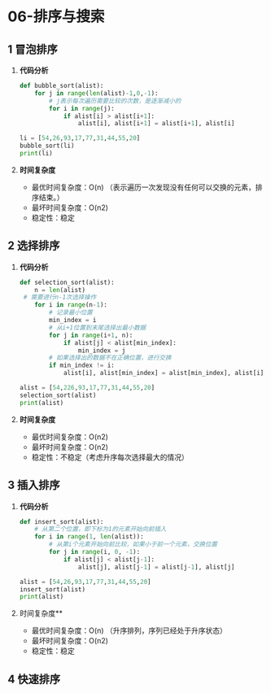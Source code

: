 # 06-排序与搜索

## 1 冒泡排序

1. **代码分析**

   ```python
   def bubble_sort(alist):
       for j in range(len(alist)-1,0,-1):
           # j表示每次遍历需要比较的次数，是逐渐减小的
           for i in range(j):
               if alist[i] > alist[i+1]:
                   alist[i], alist[i+1] = alist[i+1], alist[i]
   
   li = [54,26,93,17,77,31,44,55,20]
   bubble_sort(li)
   print(li)
   ```
2. **时间复杂度**

   - 最优时间复杂度：O(n) （表示遍历一次发现没有任何可以交换的元素，排序结束。）
   - 最坏时间复杂度：O(n2)
   - 稳定性：稳定 

## 2 选择排序

1. **代码分析**

   ```python
   def selection_sort(alist):
       n = len(alist)
    # 需要进行n-1次选择操作
       for i in range(n-1):
           # 记录最小位置
           min_index = i
           # 从i+1位置到末尾选择出最小数据
           for j in range(i+1, n):
               if alist[j] < alist[min_index]:
                   min_index = j
           # 如果选择出的数据不在正确位置，进行交换
           if min_index != i:
               alist[i], alist[min_index] = alist[min_index], alist[i]
   
   alist = [54,226,93,17,77,31,44,55,20]
   selection_sort(alist)
   print(alist)
   ```
   
2. **时间复杂度**
   
   - 最优时间复杂度：O(n2)
   - 最坏时间复杂度：O(n2)
   - 稳定性：不稳定（考虑升序每次选择最大的情况） 

## 3  插入排序

1. **代码分析**

   ```python
   def insert_sort(alist):
       # 从第二个位置，即下标为1的元素开始向前插入
       for i in range(1, len(alist)):
           # 从第i个元素开始向前比较，如果小于前一个元素，交换位置
           for j in range(i, 0, -1):
               if alist[j] < alist[j-1]:
                   alist[j], alist[j-1] = alist[j-1], alist[j]
   
   alist = [54,26,93,17,77,31,44,55,20]
   insert_sort(alist)
   print(alist)
   ```

2. 时间复杂度**

   - 最优时间复杂度：O(n) （升序排列，序列已经处于升序状态）
   - 最坏时间复杂度：O(n2)
   - 稳定性：稳定

## 4  快速排序



